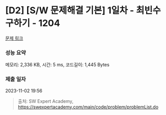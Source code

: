 # [D2] [S/W 문제해결 기본] 1일차 - 최빈수 구하기 - 1204 

[문제 링크](https://swexpertacademy.com/main/code/problem/problemDetail.do?contestProbId=AV13zo1KAAACFAYh) 

### 성능 요약

메모리: 2,336 KB, 시간: 5 ms, 코드길이: 1,445 Bytes

### 제출 일자

2023-11-02 19:56



> 출처: SW Expert Academy, https://swexpertacademy.com/main/code/problem/problemList.do